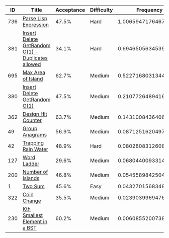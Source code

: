 |ID|Title|Acceptance|Difficulty|Frequency|
|----|-----|----|---|---|
|736|[Parse Lisp Expression]( https://leetcode.com/problems/parse-lisp-expression)|47.5%|Hard|1.0065947176467498|
|381|[Insert Delete GetRandom O(1) - Duplicates allowed]( https://leetcode.com/problems/insert-delete-getrandom-o1-duplicates-allowed)|34.1%|Hard|0.6946505634539769|
|695|[Max Area of Island]( https://leetcode.com/problems/max-area-of-island)|62.7%|Medium|0.5227168031344483|
|380|[Insert Delete GetRandom O(1)]( https://leetcode.com/problems/insert-delete-getrandom-o1)|47.5%|Medium|0.2107726489416756|
|362|[Design Hit Counter]( https://leetcode.com/problems/design-hit-counter)|63.7%|Medium|0.14310084364067333|
|49|[Group Anagrams]( https://leetcode.com/problems/group-anagrams)|56.9%|Medium|0.08712516204977415|
|42|[Trapping Rain Water]( https://leetcode.com/problems/trapping-rain-water)|48.9%|Hard|0.08028083126080282|
|127|[Word Ladder]( https://leetcode.com/problems/word-ladder)|29.6%|Medium|0.06804400933142625|
|200|[Number of Islands]( https://leetcode.com/problems/number-of-islands)|46.8%|Medium|0.05455898425043439|
|1|[Two Sum]( https://leetcode.com/problems/two-sum)|45.6%|Easy|0.04327015683483566|
|322|[Coin Change]( https://leetcode.com/problems/coin-change)|35.5%|Medium|0.023903996947661692|
|230|[Kth Smallest Element in a BST]( https://leetcode.com/problems/kth-smallest-element-in-a-bst)|60.2%|Medium|0.006085520073802784|
